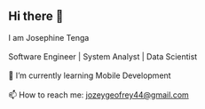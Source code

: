 ## Hi there 👋

I am Josephine Tenga
<br>
<br>
Software Engineer | System Analyst | Data Scientist
<br>
<br>
🌱 I’m currently learning Mobile Development
<br>
<br>
📫 How to reach me: jozeygeofrey44@gmail.com
<!--
- 🔭 I’m currently working on ...
- 👯 I’m looking to collaborate on ...
- 🤔 I’m looking for help with ...
- 💬 Ask me about ...
- 😄 Pronouns: ...
- ⚡ Fun fact: ...
-->
